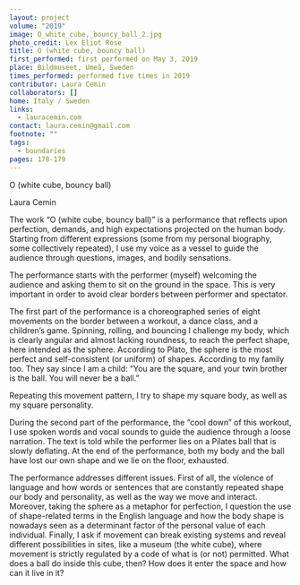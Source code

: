 ```yaml
---
layout: project
volume: "2019"
image: O_white_cube,_bouncy_ball_2.jpg
photo_credit: Lex Eliot Rose
title: O (white cube, bouncy ball)
first_performed: first performed on May 3, 2019
place: Bildmuseet, Umeå, Sweden
times_performed: performed five times in 2019
contributor: Laura Cemin
collaborators: []
home: Italy / Sweden
links:
  - lauracemin.com
contact: laura.cemin@gmail.com
footnote: ""
tags:
  - boundaries
pages: 178-179
---
```


O (white cube, bouncy ball)

Laura Cemin

The work “O (white cube, bouncy ball)” is a performance that reflects upon perfection, demands, and high expectations projected on the human body. Starting from different expressions (some from my personal biography, some collectively repeated), I use my voice as a vessel to guide the audience through questions, images, and bodily sensations.

The performance starts with the performer (myself) welcoming the audience and asking them to sit on the ground in the space. This is very important in order to avoid clear borders between performer and spectator.

The first part of the performance is a choreographed series of eight movements on the border between a workout, a dance class, and a children’s game. Spinning, rolling, and bouncing I challenge my body, which is clearly angular and almost lacking roundness, to reach the perfect shape, here intended as the sphere. According to Plato, the sphere is the most perfect and self-consistent (or uniform) of shapes. According to my family too. They say since I am a child: “You are the square, and your twin brother is the ball. You will never be a ball.”

Repeating this movement pattern, I try to shape my square body, as well as my square personality.

During the second part of the performance, the “cool down” of this workout, I use spoken words and vocal sounds to guide the audience through a loose narration. The text is told while the performer lies on a Pilates ball that is slowly deflating. At the end of the performance, both my body and the ball have lost our own shape and we lie on the floor, exhausted.

The performance addresses different issues. First of all, the violence of language and how words or sentences that are constantly repeated shape our body and personality, as well as the way we move and interact. Moreover, taking the sphere as a metaphor for perfection, I question the use of shape-related terms in the English language and how the body shape is nowadays seen as a determinant factor of the personal value of each individual. Finally, I ask if movement can break existing systems and reveal different possibilities in sites, like a museum (the white cube), where movement is strictly regulated by a code of what is (or not) permitted. What does a ball do inside this cube, then? How does it enter the space and how can it live in it?
